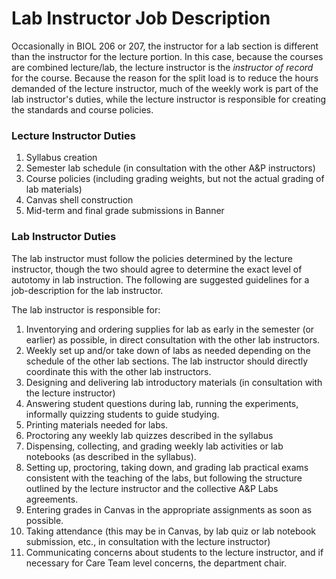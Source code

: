 # Lab Instructor Job Description

Occasionally in BIOL 206 or 207, the instructor for a lab section is different than the instructor for the lecture portion. In this case, because the courses are combined lecture/lab, the lecture instructor is the *instructor of record* for the course. Because the reason for the split load is to reduce the hours demanded of the lecture instructor, much of the weekly work is part of the lab instructor's duties, while the lecture instructor is responsible for creating the standards and course policies. 

### Lecture Instructor Duties

1. Syllabus creation
2. Semester lab schedule (in consultation with the other A&P instructors)
3. Course policies (including grading weights, but not the actual grading of lab materials)
4. Canvas shell construction
5. Mid-term and final grade submissions in Banner

### Lab Instructor Duties

The lab instructor must follow the policies determined by the lecture instructor, though the two should agree to determine the exact level of autotomy in lab instruction. The following are suggested guidelines for a job-description for the lab instructor.

The lab instructor is responsible for:

1. Inventorying and ordering supplies for lab as early in the semester (or earlier) as possible, in direct consultation with the other lab instructors.
2. Weekly set up and/or take down of labs as needed depending on the schedule of the other lab sections. The lab instructor should directly coordinate this with the other lab instructors.
3. Designing and delivering lab introductory materials (in consultation with the lecture instructor)
4. Answering student questions during lab, running the experiments, informally quizzing students to guide studying.
5. Printing materials needed for labs.
6. Proctoring any weekly lab quizzes described in the syllabus
7. Dispensing, collecting, and grading weekly lab activities or lab notebooks (as described in the syllabus).
8. Setting up, proctoring, taking down, and grading lab practical exams consistent with the teaching of the labs, but following the structure outlined by the lecture instructor and the collective A&P Labs agreements.
9. Entering grades in Canvas in the appropriate assignments as soon as possible.
10. Taking attendance (this may be in Canvas, by lab quiz or lab notebook submission, etc., in consultation with the lecture instructor)
11. Communicating concerns about students to the lecture instructor, and if necessary for Care Team level concerns, the department chair. 